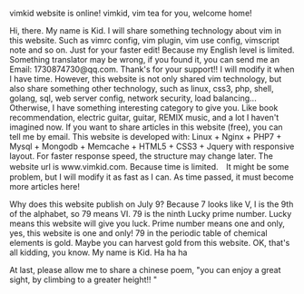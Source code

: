 <p class="indent">vimkid website is online! vimkid, vim tea for you, welcome home! </p>

<p class="indent">Hi, there. My name is Kid. I will share something technology about vim in this website. Such as vimrc config, vim plugin, vim use config, vimscript note and so on. Just for your faster edit!  Because my English level is limited. Something translator may be wrong, if you found it, you can send me an Email: 1730874730@qq.com. Thank's for your support!!  I will modify it when I have time. However, this website is not only shared vim technology, but also share something other technology, such as linux, css3, php, shell, golang, sql, web server config, network security, load balancing... Otherwise, I have something interesting category to give you. Like book recommendation, electric guitar, guitar, REMIX music, and a lot I haven't imagined now. If you want to share articles in this website (free), you can tell me by email. This website is developed with: Linux + Nginx + PHP7 + Mysql + Mongodb + Memcache + HTML5 + CSS3 + Jquery with responsive layout. For faster response speed, the structure may change later. The website url is www.vimkid.com. Because time is limited.　It might be some problem, but I will modify it as fast as I can. As time passed, it must become more articles here! </p>

<p class="indent"> Why does this website publish on July 9? Because 7 looks like V, I is the 9th of the alphabet, so 79 means VI. 79 is the ninth Lucky prime number. Lucky means this website will give you luck. Prime number means one and only, yes, this website is one and only! 79 in the periodic table of chemical elements is gold. Maybe you can harvest gold from this website. OK, that's all kidding, you know. My name is Kid. Ha ha ha</p>

<p class="indent">At last, please allow me to share a chinese poem, "you can enjoy a great sight, by climbing to a greater height!! " </p>
